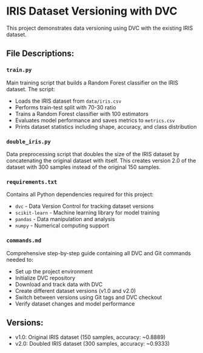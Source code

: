# IRIS Dataset Versioning with DVC

This project demonstrates data versioning using DVC with the existing IRIS dataset.

## File Descriptions:

### `train.py`
Main training script that builds a Random Forest classifier on the IRIS dataset. The script:
- Loads the IRIS dataset from `data/iris.csv`
- Performs train-test split with 70-30 ratio
- Trains a Random Forest classifier with 100 estimators
- Evaluates model performance and saves metrics to `metrics.csv`
- Prints dataset statistics including shape, accuracy, and class distribution

### `double_iris.py`
Data preprocessing script that doubles the size of the IRIS dataset by concatenating the original dataset with itself. This creates version 2.0 of the dataset with 300 samples instead of the original 150 samples.

### `requirements.txt`
Contains all Python dependencies required for this project:
- `dvc` - Data Version Control for tracking dataset versions
- `scikit-learn` - Machine learning library for model training
- `pandas` - Data manipulation and analysis
- `numpy` - Numerical computing support

### `commands.md`
Comprehensive step-by-step guide containing all DVC and Git commands needed to:
- Set up the project environment
- Initialize DVC repository
- Download and track data with DVC
- Create different dataset versions (v1.0 and v2.0)
- Switch between versions using Git tags and DVC checkout
- Verify dataset changes and model performance

## Versions:
- v1.0: Original IRIS dataset (150 samples, accuracy: ~0.8889)
- v2.0: Doubled IRIS dataset (300 samples, accuracy: ~0.9333)
